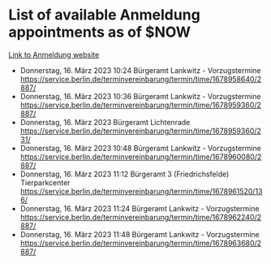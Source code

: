 # List of available Anmeldung appointments as of $NOW
[Link to Anmeldung website](https://service.berlin.de/terminvereinbarung/termin/tag.php?termin=1&anliegen[]=120686&dienstleisterlist=122210,122217,327316,122219,327312,122227,327314,122231,327346,122243,327348,122254,122252,329742,122260,329745,122262,329748,122271,327278,122273,327274,122277,327276,330436,122280,327294,122282,327290,122284,327292,122291,327270,122285,327266,122286,327264,122296,327268,150230,329760,122297,327286,122294,327284,122312,329763,122314,329775,122304,327330,122311,327334,122309,327332,317869,122281,327352,122279,329772,122283,122276,327324,122274,327326,122267,329766,122246,327318,122251,327320,122257,327322,122208,327298,122226,327300&herkunft=http%3A%2F%2Fservice.berlin.de%2Fdienstleistung%2F120686%2F)
- Donnerstag, 16. März 2023 10:24 Bürgeramt Lankwitz - Vorzugstermine https://service.berlin.de/terminvereinbarung/termin/time/1678958640/2887/
- Donnerstag, 16. März 2023 10:36 Bürgeramt Lankwitz - Vorzugstermine https://service.berlin.de/terminvereinbarung/termin/time/1678959360/2887/
- Donnerstag, 16. März 2023  Bürgeramt Lichtenrade https://service.berlin.de/terminvereinbarung/termin/time/1678959360/231/
- Donnerstag, 16. März 2023 10:48 Bürgeramt Lankwitz - Vorzugstermine https://service.berlin.de/terminvereinbarung/termin/time/1678960080/2887/
- Donnerstag, 16. März 2023 11:12 Bürgeramt 3 (Friedrichsfelde) Tierparkcenter https://service.berlin.de/terminvereinbarung/termin/time/1678961520/136/
- Donnerstag, 16. März 2023 11:24 Bürgeramt Lankwitz - Vorzugstermine https://service.berlin.de/terminvereinbarung/termin/time/1678962240/2887/
- Donnerstag, 16. März 2023 11:48 Bürgeramt Lankwitz - Vorzugstermine https://service.berlin.de/terminvereinbarung/termin/time/1678963680/2887/
